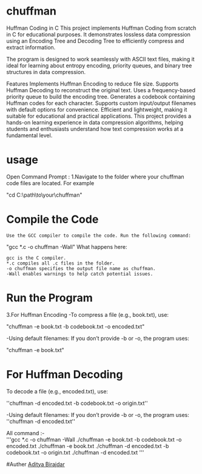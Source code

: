 # chuffman

Huffman Coding in C
This project implements Huffman Coding from scratch in C for educational purposes. It demonstrates lossless data compression using an Encoding Tree and Decoding Tree to efficiently compress and extract information.

The program is designed to work seamlessly with ASCII text files, making it ideal for learning about entropy encoding, priority queues, and binary tree structures in data compression.

Features
Implements Huffman Encoding to reduce file size.
Supports Huffman Decoding to reconstruct the original text.
Uses a frequency-based priority queue to build the encoding tree.
Generates a codebook containing Huffman codes for each character.
Supports custom input/output filenames with default options for convenience.
Efficient and lightweight, making it suitable for educational and practical applications.
This project provides a hands-on learning experience in data compression algorithms, helping students and enthusiasts understand how text compression works at a fundamental level.

# usage
Open Command Prompt :
    1.Navigate to the folder where your chuffman code files are located. For example

"cd C:\path\to\your\chuffman"

# Compile the Code
    Use the GCC compiler to compile the code. Run the following command:
    
"gcc *.c -o chuffman -Wall"
   What happens here:

    gcc is the C compiler.
    *.c compiles all .c files in the folder.
    -o chuffman specifies the output file name as chuffman.
    -Wall enables warnings to help catch potential issues.

# Run the Program
3.For Huffman Encoding
-To compress a file (e.g., book.txt), use:

"chuffman -e book.txt -b codebook.txt -o encoded.txt"

-Using default filenames: If you don’t provide -b or -o, the program uses:

"chuffman -e book.txt"

# For Huffman Decoding

To decode a file (e.g., encoded.txt), use:

''chuffman -d encoded.txt -b codebook.txt -o origin.txt''

-Using default filenames: If you don’t provide -b or -o, the program uses:
''chuffman -d encoded.txt''

All command :- <br>
'''gcc *.c -o chuffman -Wall 
./chuffman -e book.txt -b codebook.txt -o encoded.txt
./chuffman -e book.txt
./chuffman -d encoded.txt -b codebook.txt -o origin.txt
./chuffman -d encoded.txt
'''

#Auther 
[Aditya Birajdar](https://github.com/ifskelton69)
